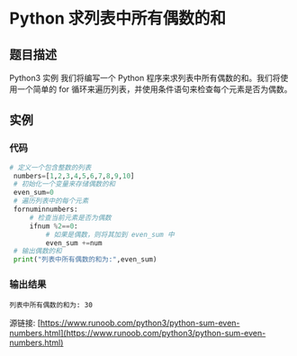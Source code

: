 # Python 求列表中所有偶数的和

## 题目描述
Python3 实例
我们将编写一个 Python 程序来求列表中所有偶数的和。我们将使用一个简单的 for 循环来遍历列表，并使用条件语句来检查每个元素是否为偶数。

## 实例
### 代码
```python
# 定义一个包含整数的列表
 numbers=[1,2,3,4,5,6,7,8,9,10]
 # 初始化一个变量来存储偶数的和
 even_sum=0
 # 遍历列表中的每个元素
 fornuminnumbers:
     # 检查当前元素是否为偶数
     ifnum %2==0:
         # 如果是偶数，则将其加到 even_sum 中
         even_sum +=num
 # 输出偶数的和
 print("列表中所有偶数的和为:",even_sum)
```
### 输出结果
```
列表中所有偶数的和为: 30
```
源链接: [https://www.runoob.com/python3/python-sum-even-numbers.html](https://www.runoob.com/python3/python-sum-even-numbers.html)
